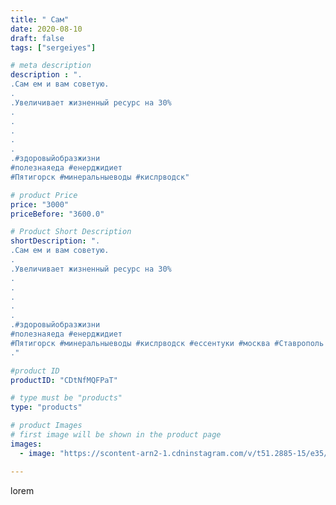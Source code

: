 ```yaml
---
title: " Сам"
date: 2020-08-10
draft: false
tags: ["sergeiyes"]

# meta description
description : ".
.Сам ем и вам советую.
.
.Увеличивает жизненный ресурс на 30%
.
.
.
.
.
.#здоровыйобразжизни
#полезнаяеда #енерджидиет
#Пятигорск #минеральныеводы #кислрводск"

# product Price
price: "3000"
priceBefore: "3600.0"

# Product Short Description
shortDescription: ".
.Сам ем и вам советую.
.
.Увеличивает жизненный ресурс на 30%
.
.
.
.
.
.#здоровыйобразжизни
#полезнаяеда #енерджидиет
#Пятигорск #минеральныеводы #кислрводск #ессентуки #москва #Ставрополь #умнаяеда
."

#product ID
productID: "CDtNfMQFPaT"

# type must be "products"
type: "products"

# product Images
# first image will be shown in the product page
images:
  - image: "https://scontent-arn2-1.cdninstagram.com/v/t51.2885-15/e35/117237349_234516514357331_2566378918027635009_n.jpg?tp=1&_nc_ht=scontent-arn2-1.cdninstagram.com&_nc_cat=111&_nc_ohc=JBezP7YEMcUAX_Xf0wd&ccb=7-4&oh=db6d4d55c8101e523c41e43bb0a0cb0e&oe=60864B36&_nc_sid=86f79a&ig_cache_key=MjM3MjYxMTg5Njc1NzI1Mzc3OQ%3D%3D.2-ccb7-4"

---
```

lorem
